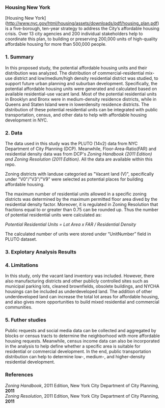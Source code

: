 ### Housing New York
[Housing New York] (http://www.nyc.gov/html/housing/assets/downloads/pdf/housing_plan.pdf) is a five-borough, ten-year strategy to address the City’s affordable housing crisis. Over 13 city agencies and 200 individual stakeholders help to coordinate this plan, to building or preserving 200,000 units of high-quality affordable housing for more than 500,000 people.

### 1. Summary
In this proposed study, the potential affordable housing units and their distribution was analyzed. The distribution of commercial-residential mix-use district and low/medium/high density residential district was studied, to support future urban planning and suburban development. Specifically, the potential affordable housing units were generated and calculated based on available residential-use vacant land. Most of the potential residential units in Brooklyn and Bronx were in medium-density residence districts, while in Queens and Staten Island were in lowerdensity residence districts. The distribution of these potential residential units can be integrated with public transportation, census, and other data to help with affordable housing
development in NYC.

### 2. Data
The data used in this study was the PLUTO (14v2) data from NYC Department of City Planning (DCP). Meanwhile, Floor-Area-Ratio(FAR) and residential density data was from DCP's *Zoning Handbook (2011 Edition) and Zoning Resolution (2011 Edition)*. All the data are available within this repo.

Zoning districts with landuse categoried as "Vacant land (V)", specifically under "V0"/"V3"/"V9" were selected as potential places for building affordable housing. 

The maximum number of residential units allowed in a specific zoning districts was determined by the maximum permitted floor area dived by the residential density factor. Moreover, it is regulated in Zoning Resolution that fractions equal to or greater than 0.75 can be rounded up. Thus the number of potential residential units were calculated as:

*Potential Residential Units = Lot Area x FAR / Residential Density*

The calculated number of units were stored under “UnitNumber” field in PLUTO dataset.

### 3. Explotary Analysis Results


### 4. Limitations
In this study, only the vacant land inventory was included. However, there also manufacturing districts and other publicly controlled sites such as municipal parking lots, cleaned brownfields, obsolete buildings, and NYCHA housings can be included as underdeveloped land. The addition of other underdeveloped land can increase the total lot areas for affordable housing, and also gives more opportunities to build mixed residential and commercial communities.

### 5. Futher studies
Public requests and social media data can be collected and aggregated by blocks or census tracts to determine the neighborhood with more affordable housing requests. Meanwhile, census income data can also be incorporated in the analysis to help define whether a specific area is suitable for residential or commercial development. In the end, public transportation distribution can help to determine low-, medium-, and higher-density residential development.

### References
*Zoning Handbook*, 2011 Edition, New York City Department of City Planning, **2011**   
*Zoning Resolution*, 2011 Edition, New York City Department of City Planning, **2011**
